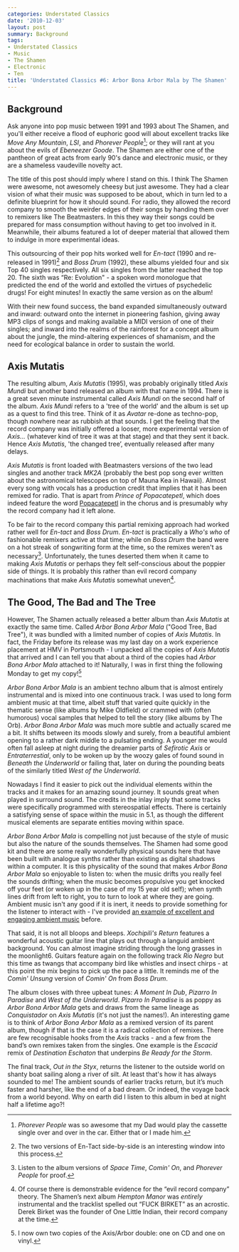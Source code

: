 ```yaml
---
categories: Understated Classics
date: '2010-12-03'
layout: post
summary: Background
tags:
- Understated Classics
- Music
- The Shamen
- Electronic
- Ten
title: 'Understated Classics #6: Arbor Bona Arbor Mala by The Shamen'
---
```


## Background

Ask anyone into pop music between 1991 and 1993 about The Shamen, and you'll either receive a flood of euphoric good will about excellent tracks like _Move Any Mountain_, _LSI_, and _Phorever People_[^1]; or they will rant at you about the evils of _Ebeneezer Goode_. The Shamen are either one of the pantheon of great acts from early 90's dance and electronic music, or they are a shameless vaudeville novelty act.

The title of this post should imply where I stand on this. I think The Shamen were awesome, not awesomely cheesy but just awesome. They had a clear vision of what their music was supposed to be about, which in turn led to a definite blueprint for how it should sound. For radio, they allowed the record company to smooth the weirder edges of their songs by handing them over to remixers like The Beatmasters. In this they way their songs could be prepared for mass consumption without having to get too involved in it. Meanwhile, their albums featured a lot of deeper material that allowed them to indulge in more experimental ideas.

This outsourcing of their pop hits worked well for _En-tact_ (1990 and re-released in 1991)[^2] and _Boss Drum_ (1992), these albums yielded four and six Top 40 singles respectively. All six singles from the latter reached the top 20. The sixth was “Re: Evolution" - a spoken word monologue that predicted the end of the world and extolled the virtues of psychedelic drugs! For eight minutes! In exactly the same version as on the album!

With their new found success, the band expanded simultaneously outward and inward: outward onto the internet in pioneering fashion, giving away MP3 clips of songs and making available a MIDI version of one of their singles; and inward into the realms of the rainforest for a concept album about the jungle, the mind-altering experiences of shamanism, and the need for ecological balance in order to sustain the world.

## Axis Mutatis

The resulting album, _Axis Mutatis_ (1995), was probably originally titled _Axis Mundi_ but another band released an album with that name in 1994. There is a great seven minute instrumental called _Axis Mundi_ on the second half of the album. _Axis Mundi_ refers to a 'tree of the world' and the album is set up as a quest to find this tree. Think of it as _Avatar_ re-done as techno-pop, though nowhere near as rubbish at that sounds. I get the feeling that the record company was initially offered a looser, more experimental version of _Axis…_ (whatever kind of tree it was at that stage) and that they sent it back. Hence _Axis Mutatis_, 'the changed tree’, eventually released after many delays.

_Axis Mutatis_ is front loaded with Beatmasters versions of the two lead singles and another track _MK2A_ (probably the best pop song ever written about the astronomical telescopes on top of Mauna Kea in Hawaii). Almost every song with vocals has a production credit that implies that it has been remixed for radio. That is apart from _Prince of Popacatepetl_, which does indeed feature the word [Popacatepetl](http://en.wikipedia.org/wiki/Popocatepetl) in the chorus and is presumably why the record company had it left alone.

To be fair to the record company this partial remixing approach had worked rather well for _En-tact_ and _Boss Drum_. _En-tact_ is practically a _Who's who_ of fashionable remixers active at that time; while on _Boss Drum_ the band were on a hot streak of songwriting form at the time, so the remixes weren't as necessary[^3]. Unfortunately, the tunes deserted them when it came to making _Axis Mutatis_ or perhaps they felt self-conscious about the poppier side of things. It is probably this rather than evil record company machinations that make _Axis Mutatis_ somewhat uneven[^4].

## The Good, The Bad and The Tree

However, The Shamen actually released a better album than _Axis Mutatis_ at exactly the same time. Called _Arbor Bona Arbor Mala_ ("Good Tree, Bad Tree"), it was bundled with a limited number of copies of _Axis Mutatis_. In fact, the Friday before its release was my last day on a work experience placement at HMV in Portsmouth - I unpacked all the copies of _Axis Mutatis_ that arrived and I can tell you that about a third of the copies had _Arbor Bona Arbor Mala_ attached to it! Naturally, I was in first thing the following Monday to get my copy![^5]

_Arbor Bona Arbor Mala_ is an ambient techno album that is almost entirely instrumental and is mixed into one continuous track. I was used to long form ambient music at that time, albeit stuff that varied quite quickly in the thematic sense (like albums by Mike Oldfield) or crammed with (often humorous) vocal samples that helped to tell the story (like albums by The Orb). _Arbor Bona Arbor Mala_ was much more subtle and actually scared me a bit. It shifts between its moods slowly and surely, from a beautiful ambient opening to a rather dark middle to a pulsating ending. A younger me would often fall asleep at night during the dreamier parts of _Sefirotic Axis_ or _Entraterrestial_, only to be woken up by the woozy gales of found sound in _Beneath the Underworld_ or failing that, later on during the pounding beats of the similarly titled _West of the Underworld_.

Nowadays I find it easier to pick out the individual elements within the tracks and it makes for an amazing sound journey. It sounds great when played in surround sound. The credits in the inlay imply that some tracks were specifically programmed with stereospatial effects. There is certainly a satisfying sense of space within the music in 5.1, as though the different musical elements are separate entities moving within space.

_Arbor Bona Arbor Mala_ is compelling not just because of the style of music but also the nature of the sounds themselves. The Shamen had some good kit and there are some really wonderfully physical sounds here that have been built with analogue synths rather than existing as digital shadows within a computer. It is this physicality of the sound that makes _Arbor Bona Arbor Mala_ so enjoyable to listen to: when the music drifts you really feel the sounds drifting; when the music becomes propulsive you get knocked off your feet (or woken up in the case of my 15 year old self); when synth lines drift from left to right, you to turn to look at where they are going. Ambient music isn't any good if it is inert, it needs to provide something for the listener to interact with - I've provided [an example of excellent and engaging ambient music](uc4) before.

That said, it is not all bloops and bleeps. _Xochipili's Return_ features a wonderful acoustic guitar line that plays out through a languid ambient background. You can almost imagine striding through the long grasses in the moonlight6. Guitars feature again on the following track _Rio Negro_ but this time as twangs that accompany bird like whistles and insect chirps - at this point the mix begins to pick up the pace a little. It reminds me of the _Comin' Unsung_ version of _Comin' On_ from _Boss Drum_.

The album closes with three upbeat tunes: _A Moment In Dub_, _Pizarro In Paradise_ and _West of the Underworld_. _Pizarro In Paradise_ is as poppy as _Arbor Bona Arbor Mala_ gets and draws from the same lineage as _Conquistador_ on _Axis Mutatis_ (it's not just the names!). An interesting game is to think of _Arbor Bona Arbor Mala_ as a remixed version of its parent album, though if that is the case it is a radical collection of remixes. There are few recognisable hooks from the _Axis_ tracks - and a few from the band’s own remixes taken from the singles. One example is the _Escacid_ remix of _Destination Eschaton_ that underpins _Be Ready for the Storm_.

The final track, _Out in the Styx_, returns the listener to the outside world on shanty boat sailing along a river of silt. At least that's how it has always sounded to me! The ambient sounds of earlier tracks return, but it’s much faster and harsher, like the end of a bad dream. Or indeed, the voyage back from a world beyond. Why on earth did I listen to this album in bed at night half a lifetime ago?!

[^1]: _Phorever People_ was so awesome that my Dad would play the cassette single over and over in the car. Either that or I made him.
[^2]: The two versions of En-Tact side-by-side is an interesting window into this process.
[^3]: Listen to the album versions of _Space Time_, _Comin' On_, and _Phorever People_ for proof.
[^4]: Of course there is demonstrable evidence for the “evil record company” theory. The Shamen’s next album _Hempton Manor_ was _entirely_ instrumental and the tracklist spelled out “FUCK BIRKET” as an acrostic. Derek Birket was the founder of One Little Indian, their record company at the time.
[^5]: I now own two copies of the Axis/Arbor double: one on CD and one on vinyl.